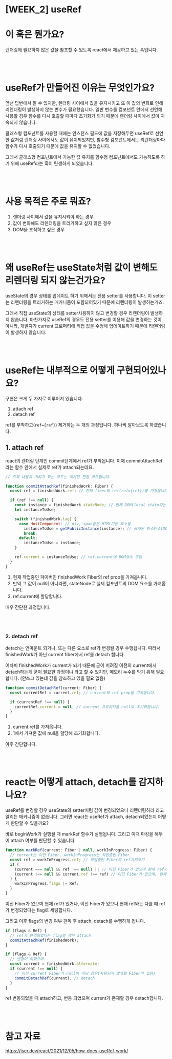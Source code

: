 # [WEEK_2] useRef

# 이 훅은 뭔가요?

렌더링에 필요하지 않은 값을 참조할 수 있도록 react에서 제공하고 있는 훅입니다.

<br />
<br />

# useRef가 만들어진 이유는 무엇인가요?

앞선 답변에서 알 수 있지만, 렌더링 사이에서 값을 유지시키고 또 이 값의 변화로 인해 리렌더링이 발생하지 않는 변수가 필요했습니다.
일반 변수를 컴포넌트 안에서 선언해 사용할 경우 함수를 다시 호출할 때마다 초기화가 되기 때문에 렌더링 사이에서 값이 지속되지 않습니다.

클래스형 컴포넌트를 사용할 때에는 인스턴스 필드에 값을 저장해두면 useRef로 선언한 값처럼 렌더링 사이에서도 값이 유지되었지만, 함수형 컴포넌트에서는 리렌더링마다 함수가 다시 호출되기 때문에 값을 유지할 수 없었습니다.

그래서 클래스형 컴포넌트에서 가능한 값 유지를 함수형 컴포넌트에서도 가능하도록 하기 위해 useRef라는 훅이 탄생하게 되었습니다.

<br />
<br />

# 사용 목적은 주로 뭐죠?

1. 렌더링 사이에서 값을 유지시켜야 하는 경우
2. 값이 변화해도 리렌더링을 트리거하고 싶지 않은 경우
3. DOM을 조작하고 싶은 경우

<br />
<br />

# 왜 useRef는 useState처럼 값이 변해도 리렌더링 되지 않는건가요?

useState의 경우 상태를 업데이트 하기 위해서는 전용 setter를 사용합니다. 이 setter는 리렌더링을 트리거하는 매커니즘이 포함되어있기 때문에 리렌더링이 발생하는거죠.

그래서 직접 useState의 상태를 setter사용하지 않고 변경할 경우 리렌더링이 발생하지 않습니다.
마찬가지로 useRef의 경우도 전용 setter를 이용해 값을 변경하는 것이 아니라, 개발자가 current 프로퍼티에 직접 값을 수정해 업데이트하기 때문에 리렌더링이 발생하지 않습니다.

<br />
<br />

# useRef는 내부적으로 어떻게 구현되어있나요?

구현은 크게 두 가지로 이루어져 있습니다.

1. attach ref
2. detach ref

ref를 부착하고(`ref={ref}`) 제거하는 두 개의 과정입니다. 하나씩 알아보도록 하겠습니다.

## 1. attach ref

react의 렌더링 단계인 commit단계에서 ref가 부착됩니다. 이때 commitAttachRef라는 함수 안에서 실제로 ref가 attach되는데요.

```js
// 주제 내용과 거리가 있는 코드는 제거된 편집 코드입니다.

function commitAttachRef(finishedWork: Fiber) {
  const ref = finishedWork.ref; // 현재 fiber의 ref(ref={ref})를 가져옵니다.

  if (ref !== null) {
    const instance = finishedWork.stateNode; // 현재 DOM(local state라는 용어를 씀)
    let instanceToUse;

    switch (finishedWork.tag) {
      case HostComponent: // div, span같은 HTML기본 요소들
        instanceToUse = getPublicInstance(instance); // 공개된 인스턴스(DOM요소) 가져오기(getPublicInstance함수는 코드를 보니 그냥 instance를 바로 return => instance 자체가 진짜 DOM인 것으로 추정됨)
        break;
      default:
        instanceToUse = instance;
    }

    ref.current = instanceToUse; // ref.current에 DOM요소 주입
  }
}
```

1. 현재 작업중인 파이버인 finishedWork Fiber의 ref prop을 가져옵니다.
2. 만약 그 값이 null이 아니라면, stateNode로 실제 컴포넌트의 DOM 요소를 가져옵니다.
3. ref.current에 할당합니다.

매우 간단한 과정입니다.

<br />
<br />

### 2. detach ref

detach는 언마운트 되거나, 또는 다른 요소로 ref가 변경될 경우 수행됩니다.
따라서 finishedWork가 아닌 current fiber에서 ref를 detach 합니다.

어차피 finishedWork가 current가 되기 때문에 굳이 버려질 이전의 current에서 detach하는게 굳이 필요한 과정이냐 라고 할 수 있지만, 메모리 누수를 막기 위해 필요합니다. (안쓰고 있는데 값을 참조하고 있을 필요 없음)

```js
function commitDetachRef(current: Fiber) {
  const currentRef = current.ref; // current의 ref prop을 가져옵니다.

  if (currentRef !== null) {
    currentRef.current = null; // current 프로퍼티를 null로 초기화합니다.
  }
}
```

1. current.ref를 가져옵니다.
2. 1에서 가져온 값에 null을 할당해 초기화합니다.

아주 간단합니다.

<br />
<br />

# react는 어떻게 attach, detach를 감지하나요?

useRef를 변경할 경우 useState의 setter처럼 값이 변경되었으니 리렌더링하라 라고 알리는 매커니즘이 없습니다.
그러면 react는 useRef가 attach, detach되었는지 어떻게 판단할 수 있을까요?

바로 beginWork가 실행될 때 markRef 함수가 실행됩니다. 그리고 이때 마킹을 해두어 attach 여부를 판단할 수 있습니다.

```js
function markRef(current: Fiber | null, workInProgress: Fiber) {
  // current는 이전 Fiber, workInProgress는 작업중인 Fiber
  const ref = workInProgress.ref; // 작업중인 Fiber의 ref가져오기
  if (
    (current === null && ref !== null) || // 이전 Fiber가 없으며 현재 ref가 있을 때
    (current !== null && current.ref !== ref) // 이전 Fiber가 있으며, 현재 ref와는 다를 때
  ) {
    workInProgress.flags |= Ref;
  }
}
```

이전 Fiber가 없으며 현재 ref가 있거나, 이전 Fiber가 있으나 현재 ref와는 다를 때 ref가 변경되었다는 flag로 세팅합니다.

그리고 이후 flags의 변경 여부 판독 후 attach, detach를 수행하게 됩니다.

```js
if (flags & Ref) {
  // ref가 변경되었다는 flag일 경우 attach
  commitAttachRef(finishedWork);
}

if (flags & Ref) {
  // 변경이 되었으며
  const current = finishedWork.alternate;
  if (current !== null) {
    // 이전 current Fiber가 null이 아닐 경우(사용되지 않게될 Fiber가 있음)
    commitDetachRef(current); // detach
  }
}
```

ref 변동되었을 때 attach하고, 변동 되었으며 current가 존재할 경우 detach합니다.

<br />
<br />

# 참고 자료

https://jser.dev/react/2021/12/05/how-does-useRef-work/
